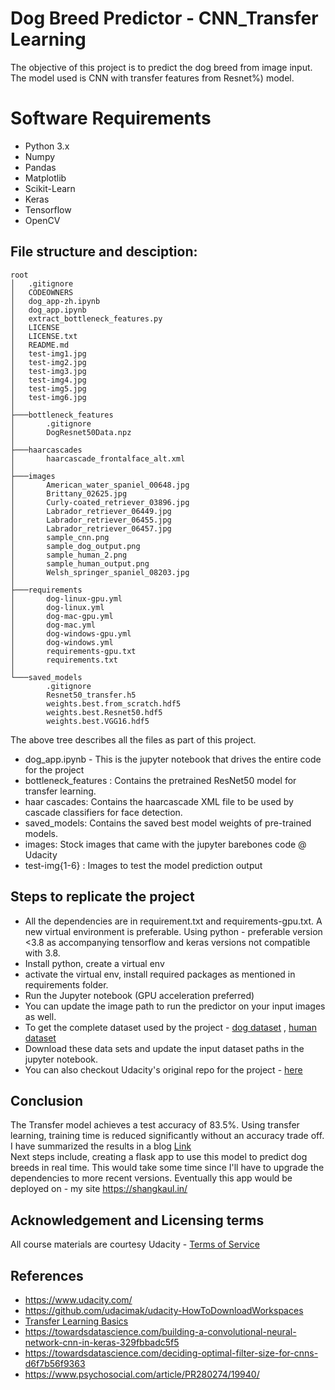 # Dog Breed Predictor - CNN_Transfer Learning
The objective of this project is to predict the dog breed from image input. The model used is CNN with transfer features from Resnet%) model.

# Software Requirements
- Python 3.x
- Numpy
- Pandas
- Matplotlib
- Scikit-Learn
- Keras
- Tensorflow
- OpenCV
 
 ## File structure and desciption:
```
root
│   .gitignore
│   CODEOWNERS
│   dog_app-zh.ipynb
│   dog_app.ipynb
│   extract_bottleneck_features.py
│   LICENSE
│   LICENSE.txt
│   README.md
│   test-img1.jpg
│   test-img2.jpg
│   test-img3.jpg
│   test-img4.jpg
│   test-img5.jpg
│   test-img6.jpg
│
├───bottleneck_features
│       .gitignore
│       DogResnet50Data.npz
│
├───haarcascades
│       haarcascade_frontalface_alt.xml
│
├───images
│       American_water_spaniel_00648.jpg
│       Brittany_02625.jpg
│       Curly-coated_retriever_03896.jpg
│       Labrador_retriever_06449.jpg
│       Labrador_retriever_06455.jpg
│       Labrador_retriever_06457.jpg
│       sample_cnn.png
│       sample_dog_output.png
│       sample_human_2.png
│       sample_human_output.png
│       Welsh_springer_spaniel_08203.jpg
│
├───requirements
│       dog-linux-gpu.yml
│       dog-linux.yml
│       dog-mac-gpu.yml
│       dog-mac.yml
│       dog-windows-gpu.yml
│       dog-windows.yml
│       requirements-gpu.txt
│       requirements.txt
│
└───saved_models
        .gitignore
        Resnet50_transfer.h5
        weights.best.from_scratch.hdf5
        weights.best.Resnet50.hdf5
        weights.best.VGG16.hdf5
```
The above tree describes all the files as part of this project.
   - dog_app.ipynb - This is the jupyter notebook that drives the entire code for the project
   - bottleneck_features : Contains the pretrained ResNet50 model for transfer learning.
   - haar cascades: Contains the haarcascade XML file to be used by cascade classifiers for face detection.
   - saved_models: Contains the saved best model weights of pre-trained models.
   - images: Stock images that came with the jupyter barebones code @ Udacity
   - test-img{1-6} : Images to test the model prediction output

## Steps to replicate the project
   - All the dependencies are in requirement.txt and requirements-gpu.txt. A new virtual environment is preferable.
   Using python - preferable version <3.8 as accompanying tensorflow and keras versions not compatible with 3.8.
   - Install python, create a virtual env
   - activate the virtual env, install required packages as mentioned in requirements folder.
   - Run the Jupyter notebook (GPU acceleration preferred)
   - You can update the image path to run the predictor on your input images as well.
   - To get the complete dataset used by the project - [dog dataset](https://s3-us-west-1.amazonaws.com/udacity-aind/dog-project/dogImages.zip) , [human dataset](http://vis-www.cs.umass.edu/lfw/lfw.tgz)
   - Download these data sets and update the input dataset paths in the jupyter notebook.
   - You can also checkout Udacity's original repo for the project - [here](https://github.com/udacity/deep-learning-v2-pytorch/tree/master/project-dog-classificationhttps://github.com/udacity/deep-learning-v2-pytorch/tree/master/project-dog-classification)
 ## Conclusion
 The Transfer model achieves a test accuracy of 83.5%. Using transfer learning, training time is reduced significantly without an accuracy trade off. <br>
 I have summarized the results in a blog [Link](https://blogs.shangkaul.in/dog-breed-classifier-using-cnn-with-transfer-learning)<br>
 Next steps include, creating a flask app to use this model to predict dog breeds in real time. This would take some time since I'll have to upgrade the dependencies to more recent versions. Eventually this app would be deployed on - my site https://shangkaul.in/
 
 ## Acknowledgement and Licensing terms
 All course materials are courtesy Udacity - [Terms of Service](https://www.udacity.com/legal)
 
 ## References
 - https://www.udacity.com/
 - https://github.com/udacimak/udacity-HowToDownloadWorkspaces
 - [Transfer Learning Basics](https://www.youtube.com/watch?v=LsdxvjLWkIY)
 - https://towardsdatascience.com/building-a-convolutional-neural-network-cnn-in-keras-329fbbadc5f5
 - https://towardsdatascience.com/deciding-optimal-filter-size-for-cnns-d6f7b56f9363
 - https://www.psychosocial.com/article/PR280274/19940/
